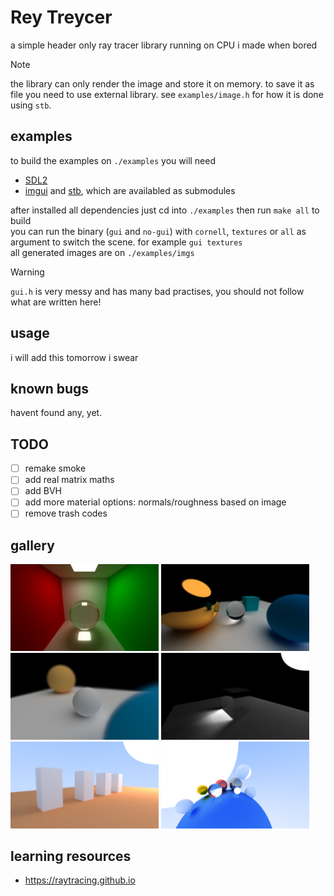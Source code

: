 # Rey Treycer
a simple header only ray tracer library running on CPU i made when bored
> [!NOTE]  
> the library can only render the image and store it on memory. to save it as file you need to use external library. see `examples/image.h` for how it is done using `stb`.
## examples
to build the examples on `./examples` you will need  
- [SDL2](https://www.libsdl.org/)
- [imgui](https://github.com/ocornut/imgui) and [stb](https://github.com/nothings/stb), which are availabled as submodules
  
after installed all dependencies just cd into `./examples` then run `make all` to build  
you can run the binary (`gui` and `no-gui`) with `cornell`, `textures` or `all` as argument to switch the scene. for example `gui textures`  
all generated images are on `./examples/imgs`  
> [!WARNING]  
> `gui.h` is very messy and has many bad practises, you should not follow what are written here!
## usage
i will add this tomorrow i swear
## known bugs
havent found any, yet.
## TODO
- [ ] remake smoke
- [ ] add real matrix maths
- [ ] add BVH
- [ ] add more material options: normals/roughness based on image
- [ ] remove trash codes

## gallery
<p>
    <img src="imgs/scene-8.bmp" width=47%>
    <img src="imgs/defocus-effect-2.bmp" width=47%>
    <img src="imgs/defocus-effect-1.bmp" width=47%>
    <img src="imgs/refraction-2.bmp" width=47%>
    <img src="imgs/scene-6.bmp" width=47%>
    <img src="imgs/scene-0.bmp" width=47%>

## learning resources
- https://raytracing.github.io

